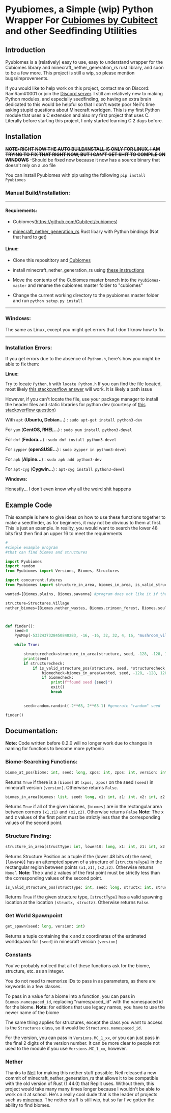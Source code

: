 # Pyubiomes, a Simple (wip) Python Wrapper For [Cubiomes by Cubitect](https://github.com/Cubitect/cubiomes) and other Seedfinding Utilities
## Introduction
Pyubiomes is a (relatively) easy to use, easy to understand wrapper for the Cubiomes library and minecraft_nether_generation_rs rust library, and soon to be a few more. This project is still a wip, so please mention bugs/improvements. 

If you would like to help work on this project, contact me on Discord: RamRam#0001 or join the [Discord server](https://discord.gg/YtEb9HY5). I still am relatively new to making Python modules, and especially seedfinding, so having an extra brain dedicated to this would be helpful so that I don't waste poor Neil's time asking stupid questions about Minecraft worldgen. This is my first Python module that uses a C extension and also my first project that uses C. Literally before starting this project, I only started learning C 2 days before.

## Installation

~~**NOTE: RIGHT NOW THE AUTO BUILD/INSTALL IS ONLY FOR LINUX. I AM TRYING TO FIX THAT RIGHT NOW, BUT I CAN'T GET SHIT TO COMPILE ON WINDOWS**~~ -Should be fixed now because it now has a source binary that doesn't rely on a .so file

You can install Pyubiomes with pip using the following
```pip install Pyubiomes```

### Manual Build/Installation:
___
#### Requirements:

 - Cubiomes(https://github.com/Cubitect/cubiomes)
 
 - [minecraft_nether_generation_rs](github.com/SeedFinding/minecraft_nether_generation_rs) Rust libary with Python bindings (Not that hard to get)


#### Linux: 

- Clone this reposititory and [Cubiomes](https://github.com/Cubitect/cubiomes)

- install minecraft_nether_generation_rs using [these instructions](https://github.com/SeedFinding/minecraft_nether_generation_rs)

- Move the contents of the Cubiomes master branch into the `Pyubiomes-master` and rename the cubiomes master folder to "cubiomes"

- Change the current working directory to the pyubiomes master folder and run `python setup.py install`

___
### Windows:

The same as Linux, except you might get errors that I don't know how to fix.

___
### Installation Errors:

 If you get errors due to the absence of `Python.h`, here's how you might be able to fix them:


 **Linux:** 

Try to locate `Python.h` with `locate Python.h` If you can find the file located, most likely [this stackoverflow answer](stackoverflow.com/a/19344978/4954434) will work. It is likely a path issue



However, if you can't locate the file, use your package manager to install the header files and static libraries for python dev (courtesy of [this stackoverflow question](https://stackoverflowcom/questions/21530577/fatal-error-python-h-no-such-file-or-directory))

With `apt` (**Ubuntu, Debian...**)
:
`sudo apt-get install python3-dev`

For `yum` (**CentOS, RHEL...**)
:
`sudo yum install python3-devel`

For `dnf` (**Fedora...**)
:
`sudo dnf install python3-devel`

For `zypper` (**openSUSE...**)
:
`sudo zypper in python3-devel`

For `apk` (**Alpine...**)
:
`sudo apk add python3-dev `

For `apt-cyg` (**Cygwin...**)
:
`apt-cyg install python3-devel`

**Windows:**

Honestly... I don't even know why all the weird shit happens


## Example Code
This example is here to give ideas on how to use these functions together to make a seedfinder, as for beginners, it may not be obvious to them at first. This is just an example. In reality, you would want to search the lower 48 bits first then find an upper 16 to meet the requirements
```python
#
#simple example program
#that can find biomes and structures

import Pyubiomes
import random
from Pyubiomes import Versions, Biomes, Structures

import concurrent.futures
from Pyubiomes import structure_in_area, biomes_in_area, is_valid_structure_pos, get_spawn, get_strongholds, PyuMap

wanted=[Biomes.plains, Biomes.savanna] #program does not like it if there's only 1 argument

structure=Structures.Village
nether_biomes=[Biomes.nether_wastes, Biomes.crimson_forest, Biomes.soul_sand_valley, Biomes.warped_forest]



def finder():
	seed=0
	PyuMap(-5332437328450840283, -16, -16, 32, 32, 4, 16, "mushroom_village").save().toPNG() #create a biome map of this cool seed I found

	while True:

		structurecheck=structure_in_area(structure, seed, -128, -128, 128, 128, 16) #check to see if the structure is in the area
		print(seed)
		if structurecheck:
			if is_valid_structure_pos(structure, seed, *structurecheck, 16): #check if structure can spawn
				biomecheck=biomes_in_area(wanted, seed, -128, -128, 128, 128, 16) and Pyubiomes.nether_biomes_in_area(seed, nether_biomes,-128, -128, 128, 128) #check for overworld and nether biomes
				if biomecheck: 
					print(f"found seed {seed}")
					exit()
					break

		
		seed=random.randint(-2**63, 2**63-1) #generate "random" seed

finder()


```
## Documentation:
**Note:** Code written before 0.2.0 will no longer work due to changes in naming for functions to become more pythonic
### Biome-Searching Functions:

```python
biome_at_pos(biome: int, seed: long, xpos: int, zpos: int, version: int)
```
Returns `True` if there is a `[biome]` at `(xpos, zpos)` on the seed `[seed]` in minecraft version `[version]`. Otherwise returns `False`. 


```python
biomes_in_area(biomes: list, seed: long, x1: int, z1: int, x2: int, z2: int, version: int) 
```

Returns `True` if all of the given biomes, `[biomes]` are in the rectangular area between corners `(x1,z1)` and `(x2,z2)`. Otherwise returns `False`
**Note:** The x and z values of the first point must be strictly less than the corresponding values of the second point.

### Structure Finding:
```python 
structure_in_area(structType: int, lower48: long, x1: int, z1: int, x2: int, z2: int, version: int)
```
Returns Structure Position as a tuple if the (lower 48 bits of) the seed, `[lower48]` has an attempted spawn of a structure of `[structureType]` in the rectangular region between points `(x1,z1)`, `(x2,z2)`. Otherwise returns `None`". **Note:** The x and z values of the first point must be strictly less than the corresponding values of the second point.


```python 
is_valid_structure_pos(structType: int, seed: long, structx: int, structz: int, version: int)
```
Returns `True` if the given structure type, `[structType]` has a valid spawning location at the location `(structx, structz)`. Otherwise returns `False`.

### Get World Spawnpoint

```python
get_spawn(seed: long, version: int)
```
Returns a tuple containing the x and z coordinates of the estimated worldspawn for `[seed]` in minecraft version `[version]`


### Constants
You've probably noticed that all of these functions ask for the biome, structure, etc. as an integer.

You do not need to memorize IDs to pass in as parameters, as there are keywords in a few classes.

To pass in a value for a biome into a function, you can pass in `Biomes.namespaced_id`, replacing "namespaced_id" with the namespaced id for the biome.  **Note:** for editions that use legacy names, you have to use the newer name of the biome


The same thing applies for structures, except the class you want to access is the `Structures` class, so it would be `Structures.namespaced_id`.

For the version, you can pass in `Versions.MC_1_xx`, or you can just pass in the final 2 digits of the version number. It can be more clear to people not used to the module if you use `Versions.MC_1_xx`, however.

### Nether
Thanks to [Neil](https://github.com/hube12/) for making this nether stuff possible. Neil released a new commit of minecraft_nether_generation_rs that allows it to be compatible with the old version of Rust (1.44.0) that Replit uses. Without them, this project would take many many times longer because I wouldn't be able to work on it at school. He's a really cool dude that is the leader of projects such as [minemap](https://github.com/hube12/Minemap/tree/1.0.10). The nether stuff is still wip, but so far I've gotten the ability to find biomes.
